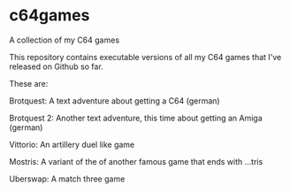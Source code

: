 # c64games
A collection of my C64 games

This repository contains executable versions of all my C64 games that I've released on Github so far.

These are:

Brotquest: A text adventure about getting a C64 (german)

Brotquest 2: Another text adventure, this time about getting an Amiga (german)

Vittorio: An artillery duel like game

Mostris: A variant of the of another famous game that ends with ...tris

Uberswap: A match three game

